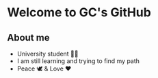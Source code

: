 # Welcome to GC's GitHub
## About me
- University student 👨‍🎓
- I am still learning and trying to find my path
- Peace 🕊️ & Love ❤️
